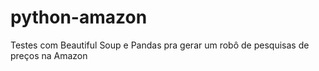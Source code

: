 # python-amazon
Testes com Beautiful Soup e Pandas pra gerar um robô de pesquisas de preços na Amazon
